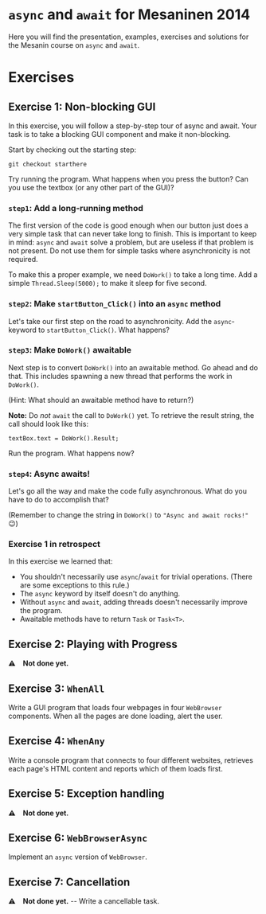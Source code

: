 # `async` and `await` for Mesaninen 2014

Here you will find the presentation, examples, exercises and solutions for the Mesanin course on `async` and `await`.

# Exercises

## Exercise 1: Non-blocking GUI

In this exercise, you will follow a step-by-step tour of async and await. Your task is to take a blocking GUI component
and make it non-blocking.

Start by checking out the starting step:

    git checkout starthere

Try running the program. What happens when you press the button? Can you use the textbox (or any other part of the GUI)?

### `step1`: Add a long-running method

The first version of the code is good enough when our button just does a very simple task that can never take long to
finish. This is important to keep in mind: `async` and `await` solve a problem, but are useless if that problem is not
present. Do not use them for simple tasks where asynchronicity is not required.

To make this a proper example, we need `DoWork()` to take a long time. Add a simple `Thread.Sleep(5000);` to make it
sleep for five second.

### `step2`: Make `startButton_Click()` into an `async` method

Let's take our first step on the road to asynchronicity. Add the `async`-keyword to `startButton_Click()`. What happens?

### `step3`: Make `DoWork()` awaitable

Next step is to convert `DoWork()` into an awaitable method. Go ahead and do that. This includes spawning a new thread
that performs the work in `DoWork()`.

(Hint: What should an awaitable method have to return?)

**Note:** Do *not* `await` the call to `DoWork()` yet. To retrieve the result string, the call should look like this:

    textBox.text = DoWork().Result;

Run the program. What happens now?

### `step4`: Async awaits!

Let's go all the way and make the code fully asynchronous. What do you have to do to accomplish that?

(Remember to change the string in `DoWork()` to `"Async and await rocks!"` :wink:)


### Exercise 1 in retrospect

In this exercise we learned that:

- You shouldn't necessarily use `async`/`await` for trivial operations. (There are some exceptions to this rule.)
- The `async` keyword by itself doesn't do anything.
- Without `async` and `await`, adding threads doesn't necessarily improve the program.
- Awaitable methods have to return `Task` or `Task<T>`.


## Exercise 2: Playing with Progress

:warning: &ensp; **Not done yet.**

## Exercise 3: `WhenAll`

Write a GUI program that loads four webpages in four `WebBrowser` components. When all the pages are done loading,
alert the user.

## Exercise 4: `WhenAny`

Write a console program that connects to four different websites, retrieves each page's HTML content and reports which
of them loads first.

## Exercise 5: Exception handling

:warning: &ensp; **Not done yet.**

## Exercise 6: `WebBrowserAsync`

Implement an `async` version of `WebBrowser`.

## Exercise 7: Cancellation

:warning: &ensp; **Not done yet.** -- Write a cancellable task.

